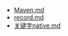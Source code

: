* [Maven.md](../../Miscellaneous/Maven)
* [record.md](../../Language/Java/record)
* [关键字native.md](../../Language/Java/关键字native)
